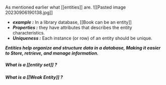 
As mentioned earlier what [[entities]] are.
![[Pasted image 20230906190138.jpg]]
- ***example :*** In a library database, [[Book can be an entity]]
- ***Properties :*** they have attributes that describes the entity characteristics.
- ***Uniqueness :*** Each instance (or row) of an entity should be unique.

***Entities help organize and structure data in a database, 
	Making it easier to
		 Store, retrieve, and manage information.***

##### What is a  [[entity set]] ?

##### What is a [[Weak Entity]] ?


